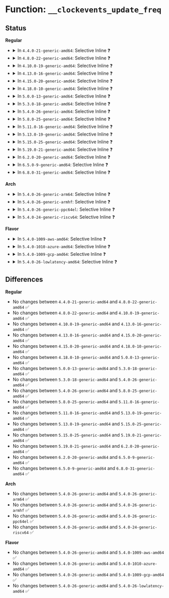 # Function: <code>__clockevents_update_freq</code>

## Status
<b>Regular</b>
<ul>
<li>
<details>
<summary>In <code>4.4.0-21-generic-amd64</code>: Selective Inline ❓</summary>

```c
int __clockevents_update_freq(struct clock_event_device * dev, u32 freq)
```

```json
{
  "name": "__clockevents_update_freq",
  "collision_type": "Unique Global",
  "inline_type": "Selective",
  "funcs": [
    {
      "addr": 18446744071579877520,
      "name": "__clockevents_update_freq",
      "external": true,
      "loc": "kernel/time/clockevents.c:515",
      "file": "kernel/time/clockevents.c",
      "inline": "not declared, inlined",
      "caller_inline": [],
      "caller_func": [
        "kernel/time/clockevents.c:clockevents_update_freq",
        "kernel/time/tick-broadcast.c:tick_broadcast_update_freq"
      ]
    }
  ],
  "symbols": [
    {
      "addr": 18446744071579877520,
      "name": "__clockevents_update_freq",
      "section": ".text",
      "bind": "STB_GLOBAL",
      "size": 96
    }
  ]
}
```
</details>
</li>
<li>
<details>
<summary>In <code>4.8.0-22-generic-amd64</code>: Selective Inline ❓</summary>

```c
int __clockevents_update_freq(struct clock_event_device * dev, u32 freq)
```

```json
{
  "name": "__clockevents_update_freq",
  "collision_type": "Unique Global",
  "inline_type": "Selective",
  "funcs": [
    {
      "addr": 18446744071579907024,
      "name": "__clockevents_update_freq",
      "external": true,
      "loc": "kernel/time/clockevents.c:515",
      "file": "kernel/time/clockevents.c",
      "inline": "not declared, inlined",
      "caller_inline": [],
      "caller_func": [
        "kernel/time/clockevents.c:clockevents_update_freq",
        "kernel/time/tick-broadcast.c:tick_broadcast_update_freq"
      ]
    }
  ],
  "symbols": [
    {
      "addr": 18446744071579907024,
      "name": "__clockevents_update_freq",
      "section": ".text",
      "bind": "STB_GLOBAL",
      "size": 96
    }
  ]
}
```
</details>
</li>
<li>
<details>
<summary>In <code>4.10.0-19-generic-amd64</code>: Selective Inline ❓</summary>

```c
int __clockevents_update_freq(struct clock_event_device * dev, u32 freq)
```

```json
{
  "name": "__clockevents_update_freq",
  "collision_type": "Unique Global",
  "inline_type": "Selective",
  "funcs": [
    {
      "addr": 18446744071579937472,
      "name": "__clockevents_update_freq",
      "external": true,
      "loc": "kernel/time/clockevents.c:515",
      "file": "kernel/time/clockevents.c",
      "inline": "not declared, inlined",
      "caller_inline": [],
      "caller_func": [
        "kernel/time/clockevents.c:clockevents_update_freq",
        "kernel/time/tick-broadcast.c:tick_broadcast_update_freq"
      ]
    }
  ],
  "symbols": [
    {
      "addr": 18446744071579937472,
      "name": "__clockevents_update_freq",
      "section": ".text",
      "bind": "STB_GLOBAL",
      "size": 96
    }
  ]
}
```
</details>
</li>
<li>
<details>
<summary>In <code>4.13.0-16-generic-amd64</code>: Selective Inline ❓</summary>

```c
int __clockevents_update_freq(struct clock_event_device * dev, u32 freq)
```

```json
{
  "name": "__clockevents_update_freq",
  "collision_type": "Unique Global",
  "inline_type": "Selective",
  "funcs": [
    {
      "addr": 18446744071579945408,
      "name": "__clockevents_update_freq",
      "external": true,
      "loc": "kernel/time/clockevents.c:515",
      "file": "kernel/time/clockevents.c",
      "inline": "not declared, inlined",
      "caller_inline": [],
      "caller_func": [
        "kernel/time/clockevents.c:clockevents_update_freq",
        "kernel/time/tick-broadcast.c:tick_broadcast_update_freq"
      ]
    }
  ],
  "symbols": [
    {
      "addr": 18446744071579945408,
      "name": "__clockevents_update_freq",
      "section": ".text",
      "bind": "STB_GLOBAL",
      "size": 103
    }
  ]
}
```
</details>
</li>
<li>
<details>
<summary>In <code>4.15.0-20-generic-amd64</code>: Selective Inline ❓</summary>

```c
int __clockevents_update_freq(struct clock_event_device * dev, u32 freq)
```

```json
{
  "name": "__clockevents_update_freq",
  "collision_type": "Unique Global",
  "inline_type": "Selective",
  "funcs": [
    {
      "addr": 18446744071579991088,
      "name": "__clockevents_update_freq",
      "external": true,
      "loc": "kernel/time/clockevents.c:520",
      "file": "kernel/time/clockevents.c",
      "inline": "not declared, inlined",
      "caller_inline": [],
      "caller_func": [
        "kernel/time/clockevents.c:clockevents_update_freq",
        "kernel/time/tick-broadcast.c:tick_broadcast_update_freq"
      ]
    }
  ],
  "symbols": [
    {
      "addr": 18446744071579991088,
      "name": "__clockevents_update_freq",
      "section": ".text",
      "bind": "STB_GLOBAL",
      "size": 106
    }
  ]
}
```
</details>
</li>
<li>
<details>
<summary>In <code>4.18.0-10-generic-amd64</code>: Selective Inline ❓</summary>

```c
int __clockevents_update_freq(struct clock_event_device * dev, u32 freq)
```

```json
{
  "name": "__clockevents_update_freq",
  "collision_type": "Unique Global",
  "inline_type": "Selective",
  "funcs": [
    {
      "addr": 18446744071580043024,
      "name": "__clockevents_update_freq",
      "external": true,
      "loc": "kernel/time/clockevents.c:520",
      "file": "kernel/time/clockevents.c",
      "inline": "not declared, inlined",
      "caller_inline": [],
      "caller_func": [
        "kernel/time/clockevents.c:clockevents_update_freq",
        "kernel/time/tick-broadcast.c:tick_broadcast_update_freq"
      ]
    }
  ],
  "symbols": [
    {
      "addr": 18446744071580043024,
      "name": "__clockevents_update_freq",
      "section": ".text",
      "bind": "STB_GLOBAL",
      "size": 98
    }
  ]
}
```
</details>
</li>
<li>
<details>
<summary>In <code>5.0.0-13-generic-amd64</code>: Selective Inline ❓</summary>

```c
int __clockevents_update_freq(struct clock_event_device * dev, u32 freq)
```

```json
{
  "name": "__clockevents_update_freq",
  "collision_type": "Unique Global",
  "inline_type": "Selective",
  "funcs": [
    {
      "addr": 18446744071580089872,
      "name": "__clockevents_update_freq",
      "external": true,
      "loc": "kernel/time/clockevents.c:516",
      "file": "kernel/time/clockevents.c",
      "inline": "not declared, inlined",
      "caller_inline": [],
      "caller_func": [
        "kernel/time/clockevents.c:clockevents_update_freq",
        "kernel/time/tick-broadcast.c:tick_broadcast_update_freq"
      ]
    }
  ],
  "symbols": [
    {
      "addr": 18446744071580089872,
      "name": "__clockevents_update_freq",
      "section": ".text",
      "bind": "STB_GLOBAL",
      "size": 98
    }
  ]
}
```
</details>
</li>
<li>
<details>
<summary>In <code>5.3.0-18-generic-amd64</code>: Selective Inline ❓</summary>

```c
int __clockevents_update_freq(struct clock_event_device * dev, u32 freq)
```

```json
{
  "name": "__clockevents_update_freq",
  "collision_type": "Unique Global",
  "inline_type": "Selective",
  "funcs": [
    {
      "addr": 18446744071580133552,
      "name": "__clockevents_update_freq",
      "external": true,
      "loc": "kernel/time/clockevents.c:516",
      "file": "kernel/time/clockevents.c",
      "inline": "not declared, inlined",
      "caller_inline": [],
      "caller_func": [
        "kernel/time/clockevents.c:clockevents_update_freq",
        "kernel/time/tick-broadcast.c:tick_broadcast_update_freq"
      ]
    }
  ],
  "symbols": [
    {
      "addr": 18446744071580133552,
      "name": "__clockevents_update_freq",
      "section": ".text",
      "bind": "STB_GLOBAL",
      "size": 107
    }
  ]
}
```
</details>
</li>
<li>
<details>
<summary>In <code>5.4.0-26-generic-amd64</code>: Selective Inline ❓</summary>

```c
int __clockevents_update_freq(struct clock_event_device * dev, u32 freq)
```

```json
{
  "name": "__clockevents_update_freq",
  "collision_type": "Unique Global",
  "inline_type": "Selective",
  "funcs": [
    {
      "addr": 18446744071580181808,
      "name": "__clockevents_update_freq",
      "external": true,
      "loc": "kernel/time/clockevents.c:516",
      "file": "kernel/time/clockevents.c",
      "inline": "not declared, inlined",
      "caller_inline": [],
      "caller_func": [
        "kernel/time/clockevents.c:clockevents_update_freq",
        "kernel/time/tick-broadcast.c:tick_broadcast_update_freq"
      ]
    }
  ],
  "symbols": [
    {
      "addr": 18446744071580181808,
      "name": "__clockevents_update_freq",
      "section": ".text",
      "bind": "STB_GLOBAL",
      "size": 107
    }
  ]
}
```
</details>
</li>
<li>
<details>
<summary>In <code>5.8.0-25-generic-amd64</code>: Selective Inline ❓</summary>

```c
int __clockevents_update_freq(struct clock_event_device * dev, u32 freq)
```

```json
{
  "name": "__clockevents_update_freq",
  "collision_type": "Unique Global",
  "inline_type": "Selective",
  "funcs": [
    {
      "addr": 18446744071580246928,
      "name": "__clockevents_update_freq",
      "external": true,
      "loc": "kernel/time/clockevents.c:516",
      "file": "kernel/time/clockevents.c",
      "inline": "not declared, inlined",
      "caller_inline": [],
      "caller_func": [
        "kernel/time/clockevents.c:clockevents_update_freq",
        "kernel/time/tick-broadcast.c:tick_broadcast_update_freq"
      ]
    }
  ],
  "symbols": [
    {
      "addr": 18446744071580246928,
      "name": "__clockevents_update_freq",
      "section": ".text",
      "bind": "STB_GLOBAL",
      "size": 123
    }
  ]
}
```
</details>
</li>
<li>
<details>
<summary>In <code>5.11.0-16-generic-amd64</code>: Selective Inline ❓</summary>

```c
int __clockevents_update_freq(struct clock_event_device * dev, u32 freq)
```

```json
{
  "name": "__clockevents_update_freq",
  "collision_type": "Unique Global",
  "inline_type": "Selective",
  "funcs": [
    {
      "addr": 18446744071580230960,
      "name": "__clockevents_update_freq",
      "external": true,
      "loc": "kernel/time/clockevents.c:516",
      "file": "kernel/time/clockevents.c",
      "inline": "not declared, inlined",
      "caller_inline": [],
      "caller_func": [
        "kernel/time/clockevents.c:clockevents_update_freq",
        "kernel/time/tick-broadcast.c:tick_broadcast_update_freq"
      ]
    }
  ],
  "symbols": [
    {
      "addr": 18446744071580230960,
      "name": "__clockevents_update_freq",
      "section": ".text",
      "bind": "STB_GLOBAL",
      "size": 123
    }
  ]
}
```
</details>
</li>
<li>
<details>
<summary>In <code>5.13.0-19-generic-amd64</code>: Selective Inline ❓</summary>

```c
int __clockevents_update_freq(struct clock_event_device * dev, u32 freq)
```

```json
{
  "name": "__clockevents_update_freq",
  "collision_type": "Unique Global",
  "inline_type": "Selective",
  "funcs": [
    {
      "addr": 18446744071580236160,
      "name": "__clockevents_update_freq",
      "external": true,
      "loc": "kernel/time/clockevents.c:516",
      "file": "kernel/time/clockevents.c",
      "inline": "not declared, inlined",
      "caller_inline": [],
      "caller_func": [
        "kernel/time/clockevents.c:clockevents_update_freq",
        "kernel/time/tick-broadcast.c:tick_broadcast_update_freq"
      ]
    }
  ],
  "symbols": [
    {
      "addr": 18446744071580236160,
      "name": "__clockevents_update_freq",
      "section": ".text",
      "bind": "STB_GLOBAL",
      "size": 111
    }
  ]
}
```
</details>
</li>
<li>
<details>
<summary>In <code>5.15.0-25-generic-amd64</code>: Selective Inline ❓</summary>

```c
int __clockevents_update_freq(struct clock_event_device * dev, u32 freq)
```

```json
{
  "name": "__clockevents_update_freq",
  "collision_type": "Unique Global",
  "inline_type": "Selective",
  "funcs": [
    {
      "addr": 18446744071580385392,
      "name": "__clockevents_update_freq",
      "external": true,
      "loc": "kernel/time/clockevents.c:515",
      "file": "kernel/time/clockevents.c",
      "inline": "not declared, inlined",
      "caller_inline": [],
      "caller_func": [
        "kernel/time/clockevents.c:clockevents_update_freq",
        "kernel/time/tick-broadcast.c:tick_broadcast_update_freq"
      ]
    }
  ],
  "symbols": [
    {
      "addr": 18446744071580385392,
      "name": "__clockevents_update_freq",
      "section": ".text",
      "bind": "STB_GLOBAL",
      "size": 111
    }
  ]
}
```
</details>
</li>
<li>
<details>
<summary>In <code>5.19.0-21-generic-amd64</code>: Selective Inline ❓</summary>

```c
int __clockevents_update_freq(struct clock_event_device * dev, u32 freq)
```

```json
{
  "name": "__clockevents_update_freq",
  "collision_type": "Unique Global",
  "inline_type": "Selective",
  "funcs": [
    {
      "addr": 18446744071580602864,
      "name": "__clockevents_update_freq",
      "external": true,
      "loc": "kernel/time/clockevents.c:515",
      "file": "kernel/time/clockevents.c",
      "inline": "not declared, inlined",
      "caller_inline": [],
      "caller_func": [
        "kernel/time/clockevents.c:clockevents_update_freq",
        "kernel/time/tick-broadcast.c:tick_broadcast_update_freq"
      ]
    }
  ],
  "symbols": [
    {
      "addr": 18446744071580602864,
      "name": "__clockevents_update_freq",
      "section": ".text",
      "bind": "STB_GLOBAL",
      "size": 124
    }
  ]
}
```
</details>
</li>
<li>
<details>
<summary>In <code>6.2.0-20-generic-amd64</code>: Selective Inline ❓</summary>

```c
int __clockevents_update_freq(struct clock_event_device * dev, u32 freq)
```

```json
{
  "name": "__clockevents_update_freq",
  "collision_type": "Unique Global",
  "inline_type": "Selective",
  "funcs": [
    {
      "addr": 18446744071580866304,
      "name": "__clockevents_update_freq",
      "external": true,
      "loc": "kernel/time/clockevents.c:515",
      "file": "kernel/time/clockevents.c",
      "inline": "not declared, inlined",
      "caller_inline": [],
      "caller_func": [
        "kernel/time/clockevents.c:clockevents_update_freq",
        "kernel/time/tick-broadcast.c:tick_broadcast_update_freq"
      ]
    }
  ],
  "symbols": [
    {
      "addr": 18446744071580866304,
      "name": "__clockevents_update_freq",
      "section": ".text",
      "bind": "STB_GLOBAL",
      "size": 124
    }
  ]
}
```
</details>
</li>
<li>
<details>
<summary>In <code>6.5.0-9-generic-amd64</code>: Selective Inline ❓</summary>

```c
int __clockevents_update_freq(struct clock_event_device * dev, u32 freq)
```

```json
{
  "name": "__clockevents_update_freq",
  "collision_type": "Unique Global",
  "inline_type": "Selective",
  "funcs": [
    {
      "addr": 18446744071580950064,
      "name": "__clockevents_update_freq",
      "external": true,
      "loc": "kernel/time/clockevents.c:515",
      "file": "kernel/time/clockevents.c",
      "inline": "not declared, inlined",
      "caller_inline": [],
      "caller_func": [
        "kernel/time/clockevents.c:clockevents_update_freq",
        "kernel/time/tick-broadcast.c:tick_broadcast_update_freq"
      ]
    }
  ],
  "symbols": [
    {
      "addr": 18446744071580950064,
      "name": "__clockevents_update_freq",
      "section": ".text",
      "bind": "STB_GLOBAL",
      "size": 124
    }
  ]
}
```
</details>
</li>
<li>
<details>
<summary>In <code>6.8.0-31-generic-amd64</code>: Selective Inline ❓</summary>

```c
int __clockevents_update_freq(struct clock_event_device * dev, u32 freq)
```

```json
{
  "name": "__clockevents_update_freq",
  "collision_type": "Unique Global",
  "inline_type": "Selective",
  "funcs": [
    {
      "addr": 18446744071581041360,
      "name": "__clockevents_update_freq",
      "external": true,
      "loc": "kernel/time/clockevents.c:515",
      "file": "kernel/time/clockevents.c",
      "inline": "not declared, inlined",
      "caller_inline": [],
      "caller_func": [
        "kernel/time/clockevents.c:clockevents_update_freq",
        "kernel/time/tick-broadcast.c:tick_broadcast_update_freq"
      ]
    }
  ],
  "symbols": [
    {
      "addr": 18446744071581041360,
      "name": "__clockevents_update_freq",
      "section": ".text",
      "bind": "STB_GLOBAL",
      "size": 124
    }
  ]
}
```
</details>
</li>
</ul>
<b>Arch</b>
<ul>
<li>
<details>
<summary>In <code>5.4.0-26-generic-arm64</code>: Selective Inline ❓</summary>

```c
int __clockevents_update_freq(struct clock_event_device * dev, u32 freq)
```

```json
{
  "name": "__clockevents_update_freq",
  "collision_type": "Unique Global",
  "inline_type": "Selective",
  "funcs": [
    {
      "addr": 18446603336491405288,
      "name": "__clockevents_update_freq",
      "external": true,
      "loc": "kernel/time/clockevents.c:516",
      "file": "kernel/time/clockevents.c",
      "inline": "not declared, inlined",
      "caller_inline": [],
      "caller_func": [
        "kernel/time/clockevents.c:clockevents_update_freq",
        "kernel/time/tick-broadcast.c:tick_broadcast_update_freq"
      ]
    }
  ],
  "symbols": [
    {
      "addr": 18446603336491405288,
      "name": "__clockevents_update_freq",
      "section": ".text",
      "bind": "STB_GLOBAL",
      "size": 152
    }
  ]
}
```
</details>
</li>
<li>
<details>
<summary>In <code>5.4.0-26-generic-armhf</code>: Selective Inline ❓</summary>

```c
int __clockevents_update_freq(struct clock_event_device * dev, u32 freq)
```

```json
{
  "name": "__clockevents_update_freq",
  "collision_type": "Unique Global",
  "inline_type": "Selective",
  "funcs": [
    {
      "addr": 3225402084,
      "name": "__clockevents_update_freq",
      "external": true,
      "loc": "kernel/time/clockevents.c:516",
      "file": "kernel/time/clockevents.c",
      "inline": "not declared, inlined",
      "caller_inline": [],
      "caller_func": [
        "kernel/time/clockevents.c:clockevents_update_freq",
        "kernel/time/tick-broadcast.c:tick_broadcast_update_freq"
      ]
    }
  ],
  "symbols": [
    {
      "addr": 3225402084,
      "name": "__clockevents_update_freq",
      "section": ".text",
      "bind": "STB_GLOBAL",
      "size": 160
    }
  ]
}
```
</details>
</li>
<li>
<details>
<summary>In <code>5.4.0-26-generic-ppc64el</code>: Selective Inline ❓</summary>

```c
int __clockevents_update_freq(struct clock_event_device * dev, u32 freq)
```

```json
{
  "name": "__clockevents_update_freq",
  "collision_type": "Unique Global",
  "inline_type": "Selective",
  "funcs": [
    {
      "addr": 13835058055284350784,
      "name": "__clockevents_update_freq",
      "external": true,
      "loc": "kernel/time/clockevents.c:516",
      "file": "kernel/time/clockevents.c",
      "inline": "not declared, inlined",
      "caller_inline": [],
      "caller_func": [
        "kernel/time/clockevents.c:clockevents_update_freq",
        "kernel/time/tick-broadcast.c:tick_broadcast_update_freq"
      ]
    }
  ],
  "symbols": [
    {
      "addr": 13835058055284350784,
      "name": "__clockevents_update_freq",
      "section": ".text",
      "bind": "STB_GLOBAL",
      "size": 208
    }
  ]
}
```
</details>
</li>
<li>
<details>
<summary>In <code>5.4.0-24-generic-riscv64</code>: Selective Inline ❓</summary>

```c
int __clockevents_update_freq(struct clock_event_device * dev, u32 freq)
```

```json
{
  "name": "__clockevents_update_freq",
  "collision_type": "Unique Global",
  "inline_type": "Selective",
  "funcs": [
    {
      "addr": 18446743936271883562,
      "name": "__clockevents_update_freq",
      "external": true,
      "loc": "kernel/time/clockevents.c:516",
      "file": "kernel/time/clockevents.c",
      "inline": "not declared, inlined",
      "caller_inline": [],
      "caller_func": [
        "kernel/time/clockevents.c:clockevents_update_freq"
      ]
    }
  ],
  "symbols": [
    {
      "addr": 18446743936271883562,
      "name": "__clockevents_update_freq",
      "section": ".text",
      "bind": "STB_GLOBAL",
      "size": 126
    }
  ]
}
```
</details>
</li>
</ul>
<b>Flavor</b>
<ul>
<li>
<details>
<summary>In <code>5.4.0-1009-aws-amd64</code>: Selective Inline ❓</summary>

```c
int __clockevents_update_freq(struct clock_event_device * dev, u32 freq)
```

```json
{
  "name": "__clockevents_update_freq",
  "collision_type": "Unique Global",
  "inline_type": "Selective",
  "funcs": [
    {
      "addr": 18446744071580151008,
      "name": "__clockevents_update_freq",
      "external": true,
      "loc": "kernel/time/clockevents.c:516",
      "file": "kernel/time/clockevents.c",
      "inline": "not declared, inlined",
      "caller_inline": [],
      "caller_func": [
        "kernel/time/clockevents.c:clockevents_update_freq",
        "kernel/time/tick-broadcast.c:tick_broadcast_update_freq"
      ]
    }
  ],
  "symbols": [
    {
      "addr": 18446744071580151008,
      "name": "__clockevents_update_freq",
      "section": ".text",
      "bind": "STB_GLOBAL",
      "size": 107
    }
  ]
}
```
</details>
</li>
<li>
<details>
<summary>In <code>5.4.0-1010-azure-amd64</code>: Selective Inline ❓</summary>

```c
int __clockevents_update_freq(struct clock_event_device * dev, u32 freq)
```

```json
{
  "name": "__clockevents_update_freq",
  "collision_type": "Unique Global",
  "inline_type": "Selective",
  "funcs": [
    {
      "addr": 18446744071580096512,
      "name": "__clockevents_update_freq",
      "external": true,
      "loc": "kernel/time/clockevents.c:516",
      "file": "kernel/time/clockevents.c",
      "inline": "not declared, inlined",
      "caller_inline": [],
      "caller_func": [
        "kernel/time/clockevents.c:clockevents_update_freq",
        "kernel/time/tick-broadcast.c:tick_broadcast_update_freq"
      ]
    }
  ],
  "symbols": [
    {
      "addr": 18446744071580096512,
      "name": "__clockevents_update_freq",
      "section": ".text",
      "bind": "STB_GLOBAL",
      "size": 107
    }
  ]
}
```
</details>
</li>
<li>
<details>
<summary>In <code>5.4.0-1009-gcp-amd64</code>: Selective Inline ❓</summary>

```c
int __clockevents_update_freq(struct clock_event_device * dev, u32 freq)
```

```json
{
  "name": "__clockevents_update_freq",
  "collision_type": "Unique Global",
  "inline_type": "Selective",
  "funcs": [
    {
      "addr": 18446744071580142080,
      "name": "__clockevents_update_freq",
      "external": true,
      "loc": "kernel/time/clockevents.c:516",
      "file": "kernel/time/clockevents.c",
      "inline": "not declared, inlined",
      "caller_inline": [],
      "caller_func": [
        "kernel/time/clockevents.c:clockevents_update_freq",
        "kernel/time/tick-broadcast.c:tick_broadcast_update_freq"
      ]
    }
  ],
  "symbols": [
    {
      "addr": 18446744071580142080,
      "name": "__clockevents_update_freq",
      "section": ".text",
      "bind": "STB_GLOBAL",
      "size": 107
    }
  ]
}
```
</details>
</li>
<li>
<details>
<summary>In <code>5.4.0-26-lowlatency-amd64</code>: Selective Inline ❓</summary>

```c
int __clockevents_update_freq(struct clock_event_device * dev, u32 freq)
```

```json
{
  "name": "__clockevents_update_freq",
  "collision_type": "Unique Global",
  "inline_type": "Selective",
  "funcs": [
    {
      "addr": 18446744071580194032,
      "name": "__clockevents_update_freq",
      "external": true,
      "loc": "kernel/time/clockevents.c:516",
      "file": "kernel/time/clockevents.c",
      "inline": "not declared, inlined",
      "caller_inline": [],
      "caller_func": [
        "kernel/time/clockevents.c:clockevents_update_freq",
        "kernel/time/tick-broadcast.c:tick_broadcast_update_freq"
      ]
    }
  ],
  "symbols": [
    {
      "addr": 18446744071580194032,
      "name": "__clockevents_update_freq",
      "section": ".text",
      "bind": "STB_GLOBAL",
      "size": 107
    }
  ]
}
```
</details>
</li>
</ul>

## Differences
<b>Regular</b>
<ul>
<li>
No changes between <code>4.4.0-21-generic-amd64</code> and <code>4.8.0-22-generic-amd64</code> ✅
</li>
<li>
No changes between <code>4.8.0-22-generic-amd64</code> and <code>4.10.0-19-generic-amd64</code> ✅
</li>
<li>
No changes between <code>4.10.0-19-generic-amd64</code> and <code>4.13.0-16-generic-amd64</code> ✅
</li>
<li>
No changes between <code>4.13.0-16-generic-amd64</code> and <code>4.15.0-20-generic-amd64</code> ✅
</li>
<li>
No changes between <code>4.15.0-20-generic-amd64</code> and <code>4.18.0-10-generic-amd64</code> ✅
</li>
<li>
No changes between <code>4.18.0-10-generic-amd64</code> and <code>5.0.0-13-generic-amd64</code> ✅
</li>
<li>
No changes between <code>5.0.0-13-generic-amd64</code> and <code>5.3.0-18-generic-amd64</code> ✅
</li>
<li>
No changes between <code>5.3.0-18-generic-amd64</code> and <code>5.4.0-26-generic-amd64</code> ✅
</li>
<li>
No changes between <code>5.4.0-26-generic-amd64</code> and <code>5.8.0-25-generic-amd64</code> ✅
</li>
<li>
No changes between <code>5.8.0-25-generic-amd64</code> and <code>5.11.0-16-generic-amd64</code> ✅
</li>
<li>
No changes between <code>5.11.0-16-generic-amd64</code> and <code>5.13.0-19-generic-amd64</code> ✅
</li>
<li>
No changes between <code>5.13.0-19-generic-amd64</code> and <code>5.15.0-25-generic-amd64</code> ✅
</li>
<li>
No changes between <code>5.15.0-25-generic-amd64</code> and <code>5.19.0-21-generic-amd64</code> ✅
</li>
<li>
No changes between <code>5.19.0-21-generic-amd64</code> and <code>6.2.0-20-generic-amd64</code> ✅
</li>
<li>
No changes between <code>6.2.0-20-generic-amd64</code> and <code>6.5.0-9-generic-amd64</code> ✅
</li>
<li>
No changes between <code>6.5.0-9-generic-amd64</code> and <code>6.8.0-31-generic-amd64</code> ✅
</li>
</ul>
<b>Arch</b>
<ul>
<li>
No changes between <code>5.4.0-26-generic-amd64</code> and <code>5.4.0-26-generic-arm64</code> ✅
</li>
<li>
No changes between <code>5.4.0-26-generic-amd64</code> and <code>5.4.0-26-generic-armhf</code> ✅
</li>
<li>
No changes between <code>5.4.0-26-generic-amd64</code> and <code>5.4.0-26-generic-ppc64el</code> ✅
</li>
<li>
No changes between <code>5.4.0-26-generic-amd64</code> and <code>5.4.0-24-generic-riscv64</code> ✅
</li>
</ul>
<b>Flavor</b>
<ul>
<li>
No changes between <code>5.4.0-26-generic-amd64</code> and <code>5.4.0-1009-aws-amd64</code> ✅
</li>
<li>
No changes between <code>5.4.0-26-generic-amd64</code> and <code>5.4.0-1010-azure-amd64</code> ✅
</li>
<li>
No changes between <code>5.4.0-26-generic-amd64</code> and <code>5.4.0-1009-gcp-amd64</code> ✅
</li>
<li>
No changes between <code>5.4.0-26-generic-amd64</code> and <code>5.4.0-26-lowlatency-amd64</code> ✅
</li>
</ul>
